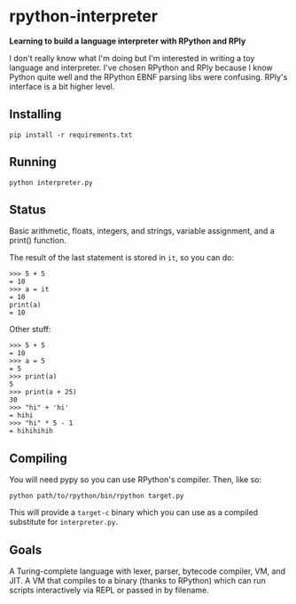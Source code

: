 # rpython-interpreter
**Learning to build a language interpreter with RPython and RPly**

I don't really know what I'm doing but I'm interested in writing a toy language and interpreter. 
I've chosen RPython and RPly because I know Python quite well and the RPython EBNF parsing libs were confusing. 
RPly's interface is a bit higher level.

## Installing

`pip install -r requirements.txt`

## Running

`python interpreter.py`

## Status

Basic arithmetic, floats, integers, and strings, variable assignment, and a print() function.

The result of the last statement is stored in `it`, so you can do: 

```
>>> 5 + 5
= 10
>>> a = it
= 10
print(a)
= 10
```

Other stuff:

```
>>> 5 + 5
= 10
>>> a = 5
= 5
>>> print(a)
5
>>> print(a + 25)
30
>>> "hi" + 'hi'
= hihi
>>> "hi" * 5 - 1
= hihihihih
```

## Compiling

You will need pypy so you can use RPython's compiler. Then, like so:

`python path/to/rpython/bin/rpython target.py`

This will provide a `target-c` binary which you can use as a compiled substitute for `interpreter.py`.

## Goals

A Turing-complete language with lexer, parser, bytecode compiler, VM, and JIT. 
A VM that compiles to a binary (thanks to RPython) which can run scripts interactively via REPL or passed in by filename.

